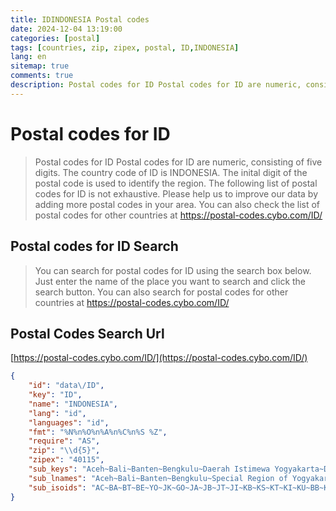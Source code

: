 ```yaml
---
title: IDINDONESIA Postal codes 
date: 2024-12-04 13:19:00
categories: [postal]
tags: [countries, zip, zipex, postal, ID,INDONESIA]
lang: en
sitemap: true
comments: true
description: Postal codes for ID Postal codes for ID are numeric, consisting of five digits. The country code of ID is INDONESIA. The inital digit of the postal code is used to identify the region. The following list of postal codes for ID is not exhaustive. Please help us to improve our data by adding more postal codes in your area. You can also check the list of postal codes for other countries at https://postal-codes.cybo.com/ID/
---
```


# Postal codes for ID
> Postal codes for ID Postal codes for ID are numeric, consisting of five digits. The country code of ID is INDONESIA. The inital digit of the postal code is used to identify the region. The following list of postal codes for ID is not exhaustive. Please help us to improve our data by adding more postal codes in your area. You can also check the list of postal codes for other countries at https://postal-codes.cybo.com/ID/

## Postal codes for ID Search 
> You can search for postal codes for ID using the search box below. Just enter the name of the place you want to search and click the search button. You can also search for postal codes for other countries at https://postal-codes.cybo.com/ID/

## Postal Codes Search Url

[https://postal-codes.cybo.com/ID/](https://postal-codes.cybo.com/ID/)
```json
{
    "id": "data\/ID",
    "key": "ID",
    "name": "INDONESIA",
    "lang": "id",
    "languages": "id",
    "fmt": "%N%n%O%n%A%n%C%n%S %Z",
    "require": "AS",
    "zip": "\\d{5}",
    "zipex": "40115",
    "sub_keys": "Aceh~Bali~Banten~Bengkulu~Daerah Istimewa Yogyakarta~DKI Jakarta~Gorontalo~Jambi~Jawa Barat~Jawa Tengah~Jawa Timur~Kalimantan Barat~Kalimantan Selatan~Kalimantan Tengah~Kalimantan Timur~Kalimantan Utara~Kepulauan Bangka Belitung~Kepulauan Riau~Lampung~Maluku~Maluku Utara~Nusa Tenggara Barat~Nusa Tenggara Timur~Papua~Papua Barat~Riau~Sulawesi Barat~Sulawesi Selatan~Sulawesi Tengah~Sulawesi Tenggara~Sulawesi Utara~Sumatera Barat~Sumatera Selatan~Sumatera Utara",
    "sub_lnames": "Aceh~Bali~Banten~Bengkulu~Special Region of Yogyakarta~Jakarta~Gorontalo~Jambi~West Java~Central Java~East Java~West Kalimantan~South Kalimantan~Central Kalimantan~East Kalimantan~North Kalimantan~Bangka Belitung Islands~Riau Islands~Lampung~Maluku~North Maluku~West Nusa Tenggara~East Nusa Tenggara~Papua~West Papua~Riau~West Sulawesi~South Sulawesi~Central Sulawesi~South East Sulawesi~North Sulawesi~West Sumatra~South Sumatra~North Sumatra",
    "sub_isoids": "AC~BA~BT~BE~YO~JK~GO~JA~JB~JT~JI~KB~KS~KT~KI~KU~BB~KR~LA~MA~MU~NB~NT~PA~PB~RI~SR~SN~ST~SG~SA~SB~SS~SU"
}
```
